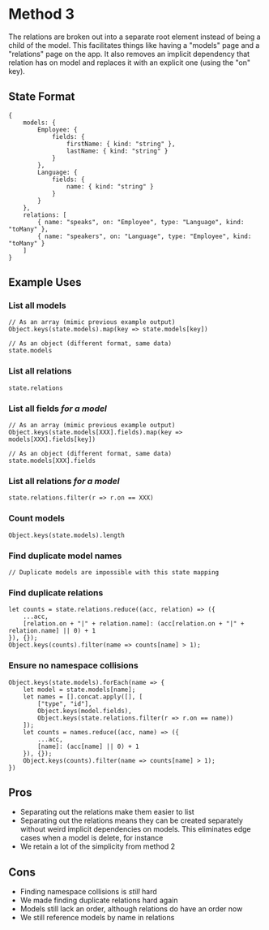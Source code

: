 # Method 3

The relations are broken out into a separate root element instead of being a
child of the model. This facilitates things like having a "models" page and a
"relations" page on the app. It also removes an implicit dependency that
relation has on model and replaces it with an explicit one (using the "on" key).

## State Format

```
{
	models: {
		Employee: {
			fields: {
				firstName: { kind: "string" },
				lastName: { kind: "string" }
			}
		},
		Language: {
			fields: {
				name: { kind: "string" }
			}
		}
	},
	relations: [
		{ name: "speaks", on: "Employee", type: "Language", kind: "toMany" },
		{ name: "speakers", on: "Language", type: "Employee", kind: "toMany" }
	]
}
```

## Example Uses

### List all models

```
// As an array (mimic previous example output)
Object.keys(state.models).map(key => state.models[key])

// As an object (different format, same data)
state.models
```

### List all relations

```
state.relations
```

### List all fields *for a model*

```
// As an array (mimic previous example output)
Object.keys(state.models[XXX].fields).map(key => models[XXX].fields[key])

// As an object (different format, same data)
state.models[XXX].fields
```

### List all relations *for a model*

```
state.relations.filter(r => r.on == XXX)
```

### Count models

```
Object.keys(state.models).length
```

### Find duplicate model names

```
// Duplicate models are impossible with this state mapping
```

### Find duplicate relations

```
let counts = state.relations.reduce((acc, relation) => ({
	...acc,
	[relation.on + "|" + relation.name]: (acc[relation.on + "|" + relation.name] || 0) + 1
}), {});
Object.keys(counts).filter(name => counts[name] > 1);
```

### Ensure no namespace collisions

```
Object.keys(state.models).forEach(name => {
	let model = state.models[name];
	let names = [].concat.apply([], [
		["type", "id"],
		Object.keys(model.fields),
		Object.keys(state.relations.filter(r => r.on == name))
	]);
	let counts = names.reduce((acc, name) => ({
		...acc,
		[name]: (acc[name] || 0) + 1
	}), {});
	Object.keys(counts).filter(name => counts[name] > 1);
})
```

## Pros

 - Separating out the relations make them easier to list
 - Separating out the relations means they can be created separately without
   weird implicit dependencies on models. This eliminates edge cases when a
   model is delete, for instance
 - We retain a lot of the simplicity from method 2

## Cons

 - Finding namespace collisions is *still* hard
 - We made finding duplicate relations hard again
 - Models still lack an order, although relations do have an order now
 - We still reference models by name in relations
